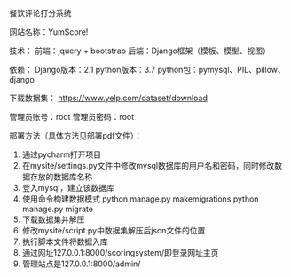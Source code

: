 餐饮评论打分系统

网站名称：YumScore!

技术：
前端：jquery + bootstrap
后端：Django框架（模板、模型、视图）

依赖：
Django版本：2.1
python版本：3.7
python包：pymysql、PIL、pillow、django

下载数据集：
https://www.yelp.com/dataset/download

管理员账号：root
管理员密码：root

部署方法（具体方法见部署pdf文件）：
1. 通过pycharm打开项目
2. 在mysite/settings.py文件中修改mysql数据库的用户名和密码，同时修改数据存放的数据库名称
3. 登入mysql，建立该数据库
4. 使用命令构建数据模式
	python manage.py makemigrations
	python manage.py migrate
5. 下载数据集并解压
6. 修改mysite/script.py中数据集解压后json文件的位置
7. 执行脚本文件将数据入库
8. 通过网址127.0.0.1:8000/scoringsystem/即登录网址主页
9. 管理站点是127.0.0.1:8000/admin/

